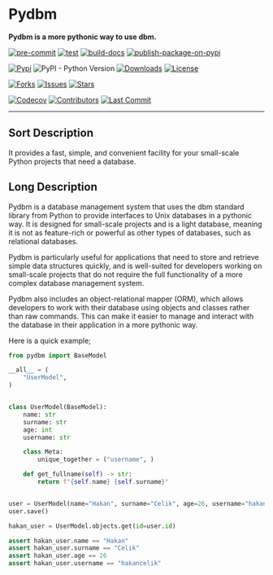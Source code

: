 # Pydbm

**Pydbm is a more pythonic way to use dbm.**

[![pre-commit](https://github.com/hakancelikdev/pydbm/actions/workflows/pre-commit.yml/badge.svg)](https://github.com/hakancelikdev/pydbm/actions/workflows/pre-commit.yml)
[![test](https://github.com/hakancelikdev/pydbm/actions/workflows/tests.yml/badge.svg)](https://github.com/hakancelikdev/pydbm/actions/workflows/tests.yml)
[![build-docs](https://github.com/hakancelikdev/pydbm/actions/workflows/docs.yml/badge.svg)](https://github.com/hakancelikdev/pydbm/actions/workflows/docs.yml)
[![publish-package-on-pypi](https://github.com/hakancelikdev/pydbm/actions/workflows/pypi.yml/badge.svg)](https://github.com/hakancelikdev/pydbm/actions/workflows/pypi.yml)

[![Pypi](https://img.shields.io/pypi/v/pythonic-dbm)](https://pypi.org/project/pythonic-dbm/)
![PyPI - Python Version](https://img.shields.io/pypi/pyversions/pythonic-dbm)
[![Downloads](https://static.pepy.tech/personalized-badge/pythonic-dbm?period=total&units=international_system&left_color=grey&right_color=red&left_text=downloads)](https://pepy.tech/project/pythonic-dbm)
[![License](https://img.shields.io/github/license/hakancelikdev/pydbm.svg)](https://github.com/hakancelikdev/pydbm/blob/main/LICENSE)

[![Forks](https://img.shields.io/github/forks/hakancelikdev/pydbm)](https://github.com/hakancelikdev/pydbm/fork)
[![Issues](https://img.shields.io/github/issues/hakancelikdev/pydbm)](https://github.com/hakancelikdev/pydbm/issues)
[![Stars](https://img.shields.io/github/stars/hakancelikdev/pydbm)](https://github.com/hakancelikdev/pydbm/stargazers)

[![Codecov](https://codecov.io/gh/hakancelikdev/pydbm/branch/main/graph/badge.svg)](https://codecov.io/gh/hakancelikdev/pydbm)
[![Contributors](https://img.shields.io/github/contributors/hakancelikdev/pydbm)](https://github.com/hakancelikdev/pydbm/graphs/contributors)
[![Last Commit](https://img.shields.io/github/last-commit/hakancelikdev/pydbm.svg)](https://github.com/hakancelikdev/pydbm/commits/main)

-----

## Sort Description
It provides a fast, simple, and convenient facility for your small-scale Python projects that need a database.

## Long Description
Pydbm is a database management system that uses the dbm standard library from Python to provide interfaces to Unix databases in a pythonic way.
It is designed for small-scale projects and is a light database, meaning it is not as feature-rich or powerful as other types of databases, such as relational databases.

Pydbm is particularly useful for applications that need to store and retrieve simple data structures quickly,
and is well-suited for developers working on small-scale projects that do not require the full functionality of a more complex database management system.

Pydbm also includes an object-relational mapper (ORM), which allows developers to work with their database using objects and classes rather than raw commands.
This can make it easier to manage and interact with the database in their application in a more pythonic way.

Here is a quick example;
```python
from pydbm import BaseModel

__all__ = (
    "UserModel",
)


class UserModel(BaseModel):
    name: str
    surname: str
    age: int
    username: str

    class Meta:
        unique_together = ("username", )

    def get_fullname(self) -> str:
        return f"{self.name} {self.surname}"


user = UserModel(name="Hakan", surname="Celik", age=26, username="hakancelik")
user.save()

hakan_user = UserModel.objects.get(id=user.id)

assert hakan_user.name == "Hakan"
assert hakan_user.surname == "Celik"
assert hakan_user.age == 26
assert hakan_user.username == "hakancelik"
```

